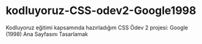 # kodluyoruz-CSS-odev2-Google1998
Kodluyoruz eğitimi kapsamında hazırladığım CSS Ödev 2 projesi: Google (1998) Ana Sayfasını Tasarlamak
